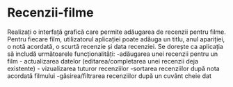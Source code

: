 # Recenzii-filme
Realizați o interfață grafică care permite adăugarea de recenzii pentru filme. Pentru fiecare film, utilizatorul aplicației poate adăuga un titlu, anul apariției, o notă acordată, o scurtă recenzie și data recenziei. Se dorește ca aplicația să includă următoarele funcționalități: -adăugarea unei recenzii pentru un film - actualizarea datelor (editarea/completarea unei recenzii deja existente) - vizualizarea tuturor recenziilor -sortarea recenziilor după nota acordată filmului -găsirea/filtrarea recenziilor după un cuvânt cheie dat
